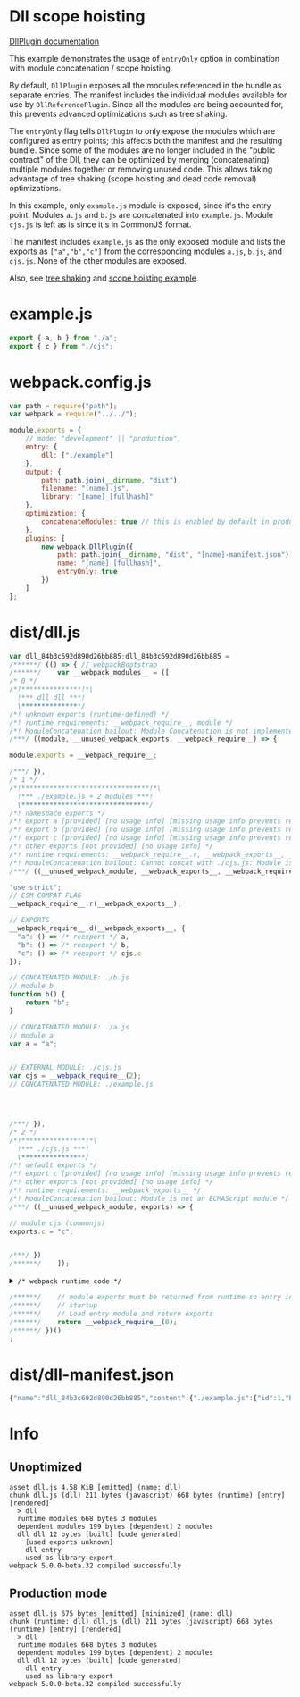 # Dll scope hoisting

[DllPlugin documentation](https://webpack.js.org/plugins/dll-plugin)

This example demonstrates the usage of `entryOnly` option in combination with module concatenation / scope hoisting.

By default, `DllPlugin` exposes all the modules referenced in the bundle as separate entries.
The manifest includes the individual modules available for use by `DllReferencePlugin`.
Since all the modules are being accounted for, this prevents advanced optimizations such as tree shaking.

The `entryOnly` flag tells `DllPlugin` to only expose the modules which are configured as entry points;
this affects both the manifest and the resulting bundle.
Since some of the modules are no longer included in the "public contract" of the Dll,
they can be optimized by merging (concatenating) multiple modules together or removing unused code.
This allows taking advantage of tree shaking (scope hoisting and dead code removal) optimizations.

In this example, only `example.js` module is exposed, since it's the entry point.
Modules `a.js` and `b.js` are concatenated into `example.js`.
Module `cjs.js` is left as is since it's in CommonJS format.

The manifest includes `example.js` as the only exposed module and lists the exports as `["a","b","c"]`
from the corresponding modules `a.js`, `b.js`, and `cjs.js`. None of the other modules are exposed.

Also, see [tree shaking](https://github.com/webpack/webpack/tree/master/examples/harmony-unused)
and [scope hoisting example](https://github.com/webpack/webpack/tree/master/examples/scope-hoisting).

# example.js

```javascript
export { a, b } from "./a";
export { c } from "./cjs";
```

# webpack.config.js

```javascript
var path = require("path");
var webpack = require("../../");

module.exports = {
	// mode: "development" || "production",
	entry: {
		dll: ["./example"]
	},
	output: {
		path: path.join(__dirname, "dist"),
		filename: "[name].js",
		library: "[name]_[fullhash]"
	},
	optimization: {
		concatenateModules: true // this is enabled by default in production mode
	},
	plugins: [
		new webpack.DllPlugin({
			path: path.join(__dirname, "dist", "[name]-manifest.json"),
			name: "[name]_[fullhash]",
			entryOnly: true
		})
	]
};
```

# dist/dll.js

```javascript
var dll_84b3c692d890d26bb885;dll_84b3c692d890d26bb885 =
/******/ (() => { // webpackBootstrap
/******/ 	var __webpack_modules__ = ([
/* 0 */
/*!***************!*\
  !*** dll dll ***!
  \***************/
/*! unknown exports (runtime-defined) */
/*! runtime requirements: __webpack_require__, module */
/*! ModuleConcatenation bailout: Module Concatenation is not implemented for DllModule */
/***/ ((module, __unused_webpack_exports, __webpack_require__) => {

module.exports = __webpack_require__;

/***/ }),
/* 1 */
/*!********************************!*\
  !*** ./example.js + 2 modules ***!
  \********************************/
/*! namespace exports */
/*! export a [provided] [no usage info] [missing usage info prevents renaming] -> ./a.js .a */
/*! export b [provided] [no usage info] [missing usage info prevents renaming] -> ./b.js .b */
/*! export c [provided] [no usage info] [missing usage info prevents renaming] -> ./cjs.js .c */
/*! other exports [not provided] [no usage info] */
/*! runtime requirements: __webpack_require__.r, __webpack_exports__, __webpack_require__.d, __webpack_require__, __webpack_require__.* */
/*! ModuleConcatenation bailout: Cannot concat with ./cjs.js: Module is not an ECMAScript module */
/***/ ((__unused_webpack_module, __webpack_exports__, __webpack_require__) => {

"use strict";
// ESM COMPAT FLAG
__webpack_require__.r(__webpack_exports__);

// EXPORTS
__webpack_require__.d(__webpack_exports__, {
  "a": () => /* reexport */ a,
  "b": () => /* reexport */ b,
  "c": () => /* reexport */ cjs.c
});

// CONCATENATED MODULE: ./b.js
// module b
function b() {
	return "b";
}

// CONCATENATED MODULE: ./a.js
// module a
var a = "a";


// EXTERNAL MODULE: ./cjs.js
var cjs = __webpack_require__(2);
// CONCATENATED MODULE: ./example.js




/***/ }),
/* 2 */
/*!****************!*\
  !*** ./cjs.js ***!
  \****************/
/*! default exports */
/*! export c [provided] [no usage info] [missing usage info prevents renaming] */
/*! other exports [not provided] [no usage info] */
/*! runtime requirements: __webpack_exports__ */
/*! ModuleConcatenation bailout: Module is not an ECMAScript module */
/***/ ((__unused_webpack_module, exports) => {

// module cjs (commonjs)
exports.c = "c";


/***/ })
/******/ 	]);
```

<details><summary><code>/* webpack runtime code */</code></summary>

``` js
/************************************************************************/
/******/ 	// The module cache
/******/ 	var __webpack_module_cache__ = {};
/******/ 	
/******/ 	// The require function
/******/ 	function __webpack_require__(moduleId) {
/******/ 		// Check if module is in cache
/******/ 		if(__webpack_module_cache__[moduleId]) {
/******/ 			return __webpack_module_cache__[moduleId].exports;
/******/ 		}
/******/ 		// Create a new module (and put it into the cache)
/******/ 		var module = __webpack_module_cache__[moduleId] = {
/******/ 			// no module.id needed
/******/ 			// no module.loaded needed
/******/ 			exports: {}
/******/ 		};
/******/ 	
/******/ 		// Execute the module function
/******/ 		__webpack_modules__[moduleId](module, module.exports, __webpack_require__);
/******/ 	
/******/ 		// Return the exports of the module
/******/ 		return module.exports;
/******/ 	}
/******/ 	
/************************************************************************/
/******/ 	/* webpack/runtime/define property getters */
/******/ 	(() => {
/******/ 		// define getter functions for harmony exports
/******/ 		__webpack_require__.d = (exports, definition) => {
/******/ 			for(var key in definition) {
/******/ 				if(__webpack_require__.o(definition, key) && !__webpack_require__.o(exports, key)) {
/******/ 					Object.defineProperty(exports, key, { enumerable: true, get: definition[key] });
/******/ 				}
/******/ 			}
/******/ 		};
/******/ 	})();
/******/ 	
/******/ 	/* webpack/runtime/hasOwnProperty shorthand */
/******/ 	(() => {
/******/ 		__webpack_require__.o = (obj, prop) => Object.prototype.hasOwnProperty.call(obj, prop)
/******/ 	})();
/******/ 	
/******/ 	/* webpack/runtime/make namespace object */
/******/ 	(() => {
/******/ 		// define __esModule on exports
/******/ 		__webpack_require__.r = (exports) => {
/******/ 			if(typeof Symbol !== 'undefined' && Symbol.toStringTag) {
/******/ 				Object.defineProperty(exports, Symbol.toStringTag, { value: 'Module' });
/******/ 			}
/******/ 			Object.defineProperty(exports, '__esModule', { value: true });
/******/ 		};
/******/ 	})();
/******/ 	
/************************************************************************/
```

</details>

``` js
/******/ 	// module exports must be returned from runtime so entry inlining is disabled
/******/ 	// startup
/******/ 	// Load entry module and return exports
/******/ 	return __webpack_require__(0);
/******/ })()
;
```

# dist/dll-manifest.json

```javascript
{"name":"dll_84b3c692d890d26bb885","content":{"./example.js":{"id":1,"buildMeta":{"exportsType":"namespace"},"exports":["a","b","c"]}}}
```

# Info

## Unoptimized

```
asset dll.js 4.58 KiB [emitted] (name: dll)
chunk dll.js (dll) 211 bytes (javascript) 668 bytes (runtime) [entry] [rendered]
  > dll
  runtime modules 668 bytes 3 modules
  dependent modules 199 bytes [dependent] 2 modules
  dll dll 12 bytes [built] [code generated]
    [used exports unknown]
    dll entry
    used as library export
webpack 5.0.0-beta.32 compiled successfully
```

## Production mode

```
asset dll.js 675 bytes [emitted] [minimized] (name: dll)
chunk (runtime: dll) dll.js (dll) 211 bytes (javascript) 668 bytes (runtime) [entry] [rendered]
  > dll
  runtime modules 668 bytes 3 modules
  dependent modules 199 bytes [dependent] 2 modules
  dll dll 12 bytes [built] [code generated]
    dll entry
    used as library export
webpack 5.0.0-beta.32 compiled successfully
```
